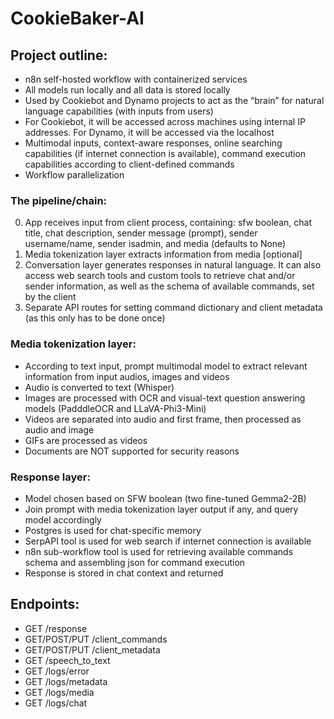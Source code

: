 # CookieBaker-AI

## Project outline:

- n8n self-hosted workflow with containerized services
- All models run locally and all data is stored locally
- Used by Cookiebot and Dynamo projects to act as the “brain” for natural language capabilities (with inputs from users)
- For Cookiebot, it will be accessed across machines using internal IP addresses. For Dynamo, it will be accessed via the localhost
- Multimodal inputs, context-aware responses, online searching capabilities (if internet connection is available), command execution capabilities according to client-defined commands
- Workflow parallelization

### The pipeline/chain:

0) App receives input from client process, containing: sfw boolean, chat title, chat description, sender message (prompt), sender username/name, sender isadmin, and media (defaults to None)
1) Media tokenization layer extracts information from media [optional]
2) Conversation layer generates responses in natural language. It can also access web search tools and custom tools to retrieve chat and/or sender information, as well as the schema of available commands, set by the client
3) Separate API routes for setting command dictionary and client metadata (as this only has to be done once)

### Media tokenization layer:

- According to text input, prompt multimodal model to extract relevant information from input audios, images and videos
- Audio is converted to text (Whisper)
- Images are processed with OCR and visual-text question answering models (PadddleOCR and LLaVA-Phi3-Mini)
- Videos are separated into audio and first frame, then processed as audio and image
- GIFs are processed as videos
- Documents are NOT supported for security reasons

### Response layer:

- Model chosen based on SFW boolean (two fine-tuned Gemma2-2B)
- Join prompt with media tokenization layer output if any, and query model accordingly
- Postgres is used for chat-specific memory
- SerpAPI tool is used for web search if internet connection is available
- n8n sub-workflow tool is used for retrieving available commands schema and assembling json for command execution
- Response is stored in chat context and returned

## Endpoints:

- GET /response
- GET/POST/PUT /client_commands
- GET/POST/PUT /client_metadata
- GET /speech_to_text
- GET /logs/error
- GET /logs/metadata
- GET /logs/media
- GET /logs/chat
